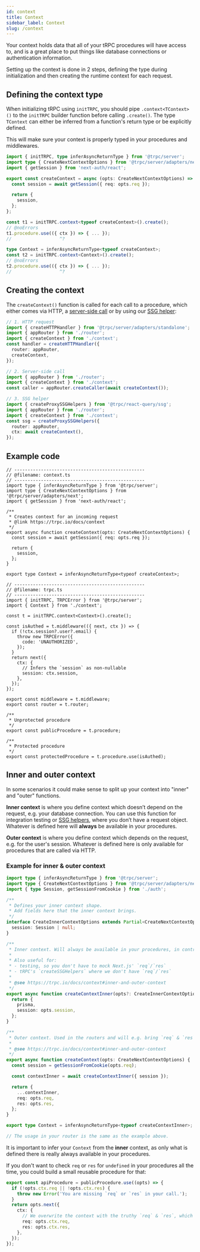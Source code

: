 ```yaml
---
id: context
title: Context
sidebar_label: Context
slug: /context
---
```


Your context holds data that all of your tRPC procedures will have access to, and is a great place to put things like database connections or authentication information.

Setting up the context is done in 2 steps, defining the type during initialization and then creating the runtime context for each request.

## Defining the context type

When initializing tRPC using `initTRPC`, you should pipe `.context<TContext>()` to the `initTRPC` builder function before calling `.create()`. The type `TContext` can either be inferred from a function's return type or be explicitly defined.

This will make sure your context is properly typed in your procedures and middlewares.

```ts twoslash
import { initTRPC, type inferAsyncReturnType } from '@trpc/server';
import type { CreateNextContextOptions } from '@trpc/server/adapters/next';
import { getSession } from 'next-auth/react';

export const createContext = async (opts: CreateNextContextOptions) => {
  const session = await getSession({ req: opts.req });

  return {
    session,
  };
};

const t1 = initTRPC.context<typeof createContext>().create();
// @noErrors
t1.procedure.use(({ ctx }) => { ... });
//                  ^?

type Context = inferAsyncReturnType<typeof createContext>;
const t2 = initTRPC.context<Context>().create();
// @noErrors
t2.procedure.use(({ ctx }) => { ... });
//                  ^?
```

## Creating the context

The `createContext()` function is called for each call to a procedure, which either comes via HTTP, a [server-side call](server-side-calls) or by using our [SSG helper](ssg-helpers):

```ts
// 1. HTTP request
import { createHTTPHandler } from '@trpc/server/adapters/standalone';
import { appRouter } from './router';
import { createContext } from './context';
const handler = createHTTPHandler({
  router: appRouter,
  createContext,
});

// 2. Server-side call
import { appRouter } from './router';
import { createContext } from './context';
const caller = appRouter.createCaller(await createContext());

// 3. SSG helper
import { createProxySSGHelpers } from '@trpc/react-query/ssg';
import { appRouter } from './router';
import { createContext } from './context';
const ssg = createProxySSGHelpers({
  router: appRouter,
  ctx: await createContext(),
});
```

## Example code

<!-- prettier-ignore-start -->

```tsx twoslash
// -------------------------------------------------
// @filename: context.ts
// -------------------------------------------------
import type { inferAsyncReturnType } from '@trpc/server';
import type { CreateNextContextOptions } from '@trpc/server/adapters/next';
import { getSession } from 'next-auth/react';

/**
 * Creates context for an incoming request
 * @link https://trpc.io/docs/context
 */
export async function createContext(opts: CreateNextContextOptions) {
  const session = await getSession({ req: opts.req });

  return {
    session,
  };
}

export type Context = inferAsyncReturnType<typeof createContext>;

// -------------------------------------------------
// @filename: trpc.ts
// -------------------------------------------------
import { initTRPC, TRPCError } from '@trpc/server';
import { Context } from './context';

const t = initTRPC.context<Context>().create();

const isAuthed = t.middleware(({ next, ctx }) => {
  if (!ctx.session?.user?.email) {
    throw new TRPCError({
      code: 'UNAUTHORIZED',
    });
  }
  return next({
    ctx: {
      // Infers the `session` as non-nullable
      session: ctx.session,
    },
  });
});

export const middleware = t.middleware;
export const router = t.router;

/**
 * Unprotected procedure
 */
export const publicProcedure = t.procedure;

/**
 * Protected procedure
 */
export const protectedProcedure = t.procedure.use(isAuthed);
```

<!-- prettier-ignore-end -->

## Inner and outer context

In some scenarios it could make sense to split up your context into "inner" and "outer" functions.

**Inner context** is where you define context which doesn’t depend on the request, e.g. your database connection. You can use this function for integration testing or [SSG helpers](ssg-helpers), where you don’t have a request object. Whatever is defined here will **always** be available in your procedures.

**Outer context** is where you define context which depends on the request, e.g. for the user's session. Whatever is defined here is only available for procedures that are called via HTTP.

### Example for inner & outer context

```ts
import type { inferAsyncReturnType } from '@trpc/server';
import type { CreateNextContextOptions } from '@trpc/server/adapters/next';
import { type Session, getSessionFromCookie } from './auth';

/**
 * Defines your inner context shape.
 * Add fields here that the inner context brings.
 */
interface CreateInnerContextOptions extends Partial<CreateNextContextOptions> {
  session: Session | null;
}

/**
 * Inner context. Will always be available in your procedures, in contrast to the outer context.
 *
 * Also useful for:
 * - testing, so you don't have to mock Next.js' `req`/`res`
 * - tRPC's `createSSGHelpers` where we don't have `req`/`res`
 *
 * @see https://trpc.io/docs/context#inner-and-outer-context
 */
export async function createContextInner(opts?: CreateInnerContextOptions) {
  return {
    prisma,
    session: opts.session,
  };
}

/**
 * Outer context. Used in the routers and will e.g. bring `req` & `res` to the context as "not `undefined`".
 *
 * @see https://trpc.io/docs/context#inner-and-outer-context
 */
export async function createContext(opts: CreateNextContextOptions) {
  const session = getSessionFromCookie(opts.req);

  const contextInner = await createContextInner({ session });

  return {
    ...contextInner,
    req: opts.req,
    res: opts.res,
  };
}

export type Context = inferAsyncReturnType<typeof createContextInner>;

// The usage in your router is the same as the example above.
```

It is important to infer your `Context` from the **inner** context, as only what is defined there is really always available in your procedures.

If you don't want to check `req` or `res` for `undefined` in your procedures all the time, you could build a small reusable procedure for that:

```ts
export const apiProcedure = publicProcedure.use((opts) => {
  if (!opts.ctx.req || !opts.ctx.res) {
    throw new Error('You are missing `req` or `res` in your call.');
  }
  return opts.next({
    ctx: {
      // We overwrite the context with the truthy `req` & `res`, which will also overwrite the types used in your procedure.
      req: opts.ctx.req,
      res: opts.ctx.res,
    },
  });
});
```
